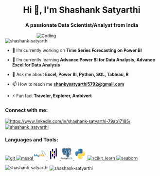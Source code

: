 <h1 align="center">Hi 👋, I'm Shashank Satyarthi</h1>
<h3 align="center">A passionate Data Scientist/Analyst from India</h3>
<img align="right" alt="Coding" width="400" src="https://media.tenor.com/whgQwNlVvNkAAAAi/xero-code.gif">

<p align="left"> <img src="https://komarev.com/ghpvc/?username=shashank-satyarthi&label=Profile%20views&color=0e75b6&style=flat" alt="shashank-satyarthi" /> </p>

- 🔭 I’m currently working on **Time Series Forecasting on Power BI**

- 🌱 I’m currently learning **Advance Power BI for Data Analysis, Advance Excel for Data Analysis**

- 💬 Ask me about **Excel, Power BI, Python, SQL, Tableau, R**

- 📫 How to reach me **shankysatyarthi5792@gmail.com**

- ⚡ Fun fact **Traveler, Explorer, Ambivert**

<h3 align="left">Connect with me:</h3>
<p align="left">
<a href="https://linkedin.com/in/shashank-satyarthi-79ab17185/" target="blank"><img align="center" src="https://raw.githubusercontent.com/rahuldkjain/github-profile-readme-generator/master/src/images/icons/Social/linked-in-alt.svg" alt="https://www.linkedin.com/in/shashank-satyarthi-79ab17185/" height="30" width="40" /></a>
<a href="https://instagram.com/shashank_satyarthi" target="blank"><img align="center" src="https://raw.githubusercontent.com/rahuldkjain/github-profile-readme-generator/master/src/images/icons/Social/instagram.svg" alt="shashank_satyarthi" height="30" width="40" /></a>
</p>

<h3 align="left">Languages and Tools:</h3>
<p align="left"> <a href="https://git-scm.com/" target="_blank" rel="noreferrer"> <img src="https://www.vectorlogo.zone/logos/git-scm/git-scm-icon.svg" alt="git" width="40" height="40"/> </a> <a href="https://www.microsoft.com/en-us/sql-server" target="_blank" rel="noreferrer"> <img src="https://www.svgrepo.com/show/303229/microsoft-sql-server-logo.svg" alt="mssql" width="40" height="40"/> </a> <a href="https://www.mysql.com/" target="_blank" rel="noreferrer"> <img src="https://raw.githubusercontent.com/devicons/devicon/master/icons/mysql/mysql-original-wordmark.svg" alt="mysql" width="40" height="40"/> </a> <a href="https://pandas.pydata.org/" target="_blank" rel="noreferrer"> <img src="https://raw.githubusercontent.com/devicons/devicon/2ae2a900d2f041da66e950e4d48052658d850630/icons/pandas/pandas-original.svg" alt="pandas" width="40" height="40"/> </a> <a href="https://www.postgresql.org" target="_blank" rel="noreferrer"> <img src="https://raw.githubusercontent.com/devicons/devicon/master/icons/postgresql/postgresql-original-wordmark.svg" alt="postgresql" width="40" height="40"/> </a> <a href="https://www.python.org" target="_blank" rel="noreferrer"> <img src="https://raw.githubusercontent.com/devicons/devicon/master/icons/python/python-original.svg" alt="python" width="40" height="40"/> </a> <a href="https://scikit-learn.org/" target="_blank" rel="noreferrer"> <img src="https://upload.wikimedia.org/wikipedia/commons/0/05/Scikit_learn_logo_small.svg" alt="scikit_learn" width="40" height="40"/> </a> <a href="https://seaborn.pydata.org/" target="_blank" rel="noreferrer"> <img src="https://seaborn.pydata.org/_images/logo-mark-lightbg.svg" alt="seaborn" width="40" height="40"/> </a> </p>

<p><img align="left" src="https://github-readme-stats.vercel.app/api/top-langs?username=shashank-satyarthi&show_icons=true&locale=en&layout=compact" alt="shashank-satyarthi" /></p>

<p>&nbsp;<img align="center" src="https://github-readme-stats.vercel.app/api?username=shashank-satyarthi&show_icons=true&locale=en" alt="shashank-satyarthi" /></p>
